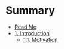 # Summary

* [Read Me](README.md)
* [1. Introduction](docs/Introduction.md)
  * [1.1. Motivation](docs/introduction/Motivation.md)